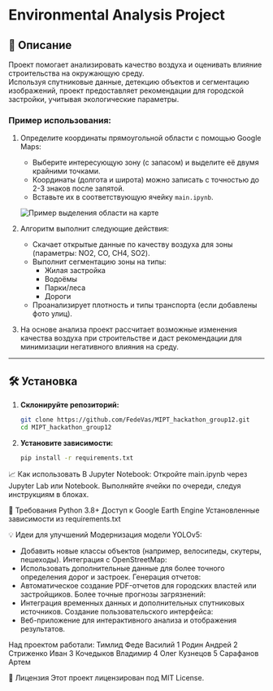 # **Environmental Analysis Project**

## 📜 Описание

Проект помогает анализировать качество воздуха и оценивать влияние строительства на окружающую среду.  
Используя спутниковые данные, детекцию объектов и сегментацию изображений, проект предоставляет рекомендации для городской застройки, учитывая экологические параметры.

### Пример использования:

1. Определите координаты прямоугольной области с помощью Google Maps:
   - Выберите интересующую зону (с запасом) и выделите её двумя крайними точками.
   - Координаты (долгота и широта) можно записать с точностью до 2-3 знаков после запятой.
   - Вставьте их в соответствующую ячейку `main.ipynb`.

   ![Пример выделения области на карте](https://github.com/user-attachments/assets/98e12800-31e1-4d87-9a03-8bcbf032e3cf)

2. Алгоритм выполнит следующие действия:
   - Скачает открытые данные по качеству воздуха для зоны (параметры: NO2, CO, CH4, SO2).
   - Выполнит сегментацию зоны на типы:
     - Жилая застройка
     - Водоёмы
     - Парки/леса
     - Дороги
   - Проанализирует плотность и типы транспорта (если добавлены фото улиц).

3. На основе анализа проект рассчитает возможные изменения качества воздуха при строительстве и даст рекомендации для минимизации негативного влияния на среду.

---

## 🛠 Установка

1. **Склонируйте репозиторий:**
   ```bash
   git clone https://github.com/FedeVas/MIPT_hackathon_group12.git
   cd MIPT_hackathon_group12
   
2. **Установите зависимости:**
    ```bash
    pip install -r requirements.txt

📈 Как использовать
В Jupyter Notebook:
Откройте main.ipynb через Jupyter Lab или Notebook.
Выполняйте ячейки по очереди, следуя инструкциям в блоках.

🧰 Требования
Python 3.8+
Доступ к Google Earth Engine
Установленные зависимости из requirements.txt


💡 Идеи для улучшений
Модернизация модели YOLOv5:
 -  Добавить новые классы объектов (например, велосипеды, скутеры, пешеходы).
Интеграция с OpenStreetMap:
 - Использовать дополнительные данные для более точного определения дорог и застроек.
Генерация отчетов:
 - Автоматическое создание PDF-отчетов для городских властей или застройщиков.
Более точные прогнозы загрязнений:
 - Интеграция временных данных и дополнительных спутниковых источников.
Создание пользовательского интерфейса:
 - Веб-приложение для интерактивного анализа и отображения результатов.

Над проектом работали:
Тимлид	Феде Василий
1	Родин Андрей
2	Стриженко Иван
3	Кочедыков Владимир
4	Олег Кузнецов
5	Сарафанов Артем

🔗 Лицензия
Этот проект лицензирован под MIT License.
